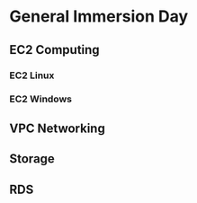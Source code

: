# General Immersion Day

## EC2 Computing

### EC2 Linux

### EC2 Windows

## VPC Networking

## Storage

## **RDS**

